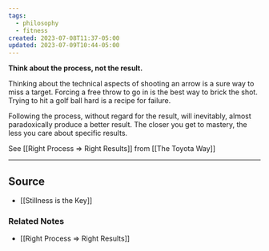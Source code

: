 ```yaml
---
tags:
  - philosophy
  - fitness
created: 2023-07-08T11:37-05:00
updated: 2023-07-09T10:44-05:00
---
```

**Think about the process, not the result.**

Thinking about the technical aspects of shooting an arrow is a sure way to miss a target. Forcing a free throw to go in is the best way to brick the shot. Trying to hit a golf ball hard is a recipe for failure. 

Following the process, without regard for the result, will inevitably, almost paradoxically produce a better result. The closer you get to mastery, the less you care about specific results.

See [[Right Process ⇒ Right Results]] from [[The Toyota Way]] 

---

## Source
- [[Stillness is the Key]]

### Related Notes
- [[Right Process ⇒ Right Results]]